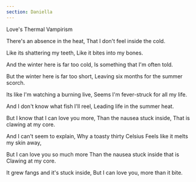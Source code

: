 ```yaml
---
section: Daniella
---
```


Love's Thermal Vampirism

There's an absence in the heat,
That I don't feel inside the cold.

Like its shattering my teeth,
Like it bites into my bones.

And the winter here is far too cold,
Is something that I'm often told.

But the winter here is far too short,
Leaving six months for the summer scorch.

Its like I'm watching a burning live,
Seems I'm fever-struck for all my life.

And I don't know what fish I'll reel,
Leading life in the summer heat.

But I know that I can love you more,
Than the nausea stuck inside,
That is clawing at my core.

And I can't seem to explain,
Why a toasty thirty Celsius
Feels like it melts my skin away,

But I can love you so much more
Than the nausea stuck inside that is
Clawing at my core.

It grew fangs and it's stuck inside,
But I can love you, more than it bite.
